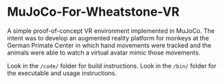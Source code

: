 # MuJoCo-For-Wheatstone-VR
 
A simple proof-of-concept VR environment implemented in MuJoCo. The intent was to develop an augmented reality platform for monkeys at the German Primate Center in which hand movements were tracked and the animals were able to watch a virtual avatar mimic those movements.

Look in the `/code/` folder for build instructions. Look in the `/bin/` folder for the executable and usage instructions.